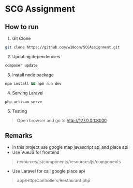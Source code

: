 # SCG Assignment
## How to run
1. Git Clone
``` bash 
git clone https://github.com/w18oon/SCGAssignment.git
```
2. Updating dependencies
``` bash
composer update
```
3. Install node package
``` bash
npm install && npm run dev
```
4. Serving Laravel
``` bash
php artisan serve
```
5. Testing
> Open browser and go to http://127.0.0.1:8000
## Remarks
- In this project use google map javascript api and place api
- Use VueJS for frontend 
> resources/js/components/resources/js/components
- Use Laravel for call google place api
> app/Http/Controllers/Restaurant.php